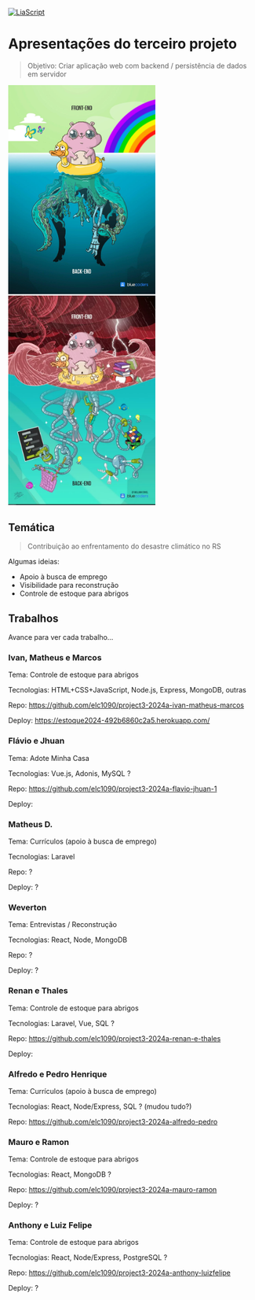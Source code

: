 <!--
author:   Andrea Charão

email:    andrea@inf.ufsm.br

version:  0.0.1

language: PT-BR

narrator: Brazilian Portuguese Female

comment:  Material de apoio para a disciplina
          ELC1090 - Desenvolvimento de Software para Web
          da Universidade Federal de Santa Maria

translation: English  translations/English.md
-->

<!--
liascript-devserver --input README.md --port 3001 --live
https://liascript.github.io/course/?https://raw.githubusercontent.com/AndreaInfUFSM/elc1090-2024a/master/classes/12/README.md
-->



[![LiaScript](https://raw.githubusercontent.com/LiaScript/LiaScript/master/badges/course.svg)](https://liascript.github.io/course/?https://raw.githubusercontent.com/AndreaInfUFSM/elc1090-2024a/master/classes/12/README.md)


# Apresentações do terceiro projeto



> Objetivo: Criar aplicação web com backend / persistência de dados em servidor

 <img src="img/frontend-backend.jpg" width="300" style="margin-right: 10px;">
 <img src="img/programmerhumor-io-backend-memes-frontend-memes-5621c101a42f477-758x1077.webp" width="300" style="margin-right: 10px;"> 


## Temática


> Contribuição ao enfrentamento do desastre climático no RS


Algumas ideias:

- Apoio à busca de emprego
- Visibilidade para reconstrução 
- Controle de estoque para abrigos



## Trabalhos

Avance para ver cada trabalho...


### Ivan, Matheus e Marcos


Tema: Controle de estoque para abrigos

Tecnologias: HTML+CSS+JavaScript, Node.js, Express, MongoDB, outras

Repo: https://github.com/elc1090/project3-2024a-ivan-matheus-marcos

Deploy: https://estoque2024-492b6860c2a5.herokuapp.com/


### Flávio e Jhuan

Tema: Adote Minha Casa

Tecnologias: Vue.js, Adonis, MySQL ?

Repo: https://github.com/elc1090/project3-2024a-flavio-jhuan-1

Deploy: 


### Matheus D.

Tema: Currículos (apoio à busca de emprego)

Tecnologias: Laravel

Repo: ?

Deploy: ?


### Weverton

Tema: Entrevistas / Reconstrução

Tecnologias: React, Node, MongoDB

Repo: ?

Deploy: ?




### Renan e Thales

Tema: Controle de estoque para abrigos

Tecnologias: Laravel, Vue, SQL ?

Repo: https://github.com/elc1090/project3-2024a-renan-e-thales

Deploy: 


### Alfredo e Pedro Henrique

Tema: Currículos (apoio à busca de emprego)

Tecnologias: React, Node/Express, SQL ? (mudou tudo?)

Repo: https://github.com/elc1090/project3-2024a-alfredo-pedro





### Mauro e Ramon

Tema: Controle de estoque para abrigos

Tecnologias: React, MongoDB ?

Repo: https://github.com/elc1090/project3-2024a-mauro-ramon

Deploy: ?


### Anthony e Luiz Felipe

Tema: Controle de estoque para abrigos

Tecnologias: React, Node/Express, PostgreSQL ?

Repo: https://github.com/elc1090/project3-2024a-anthony-luizfelipe

Deploy: ?
